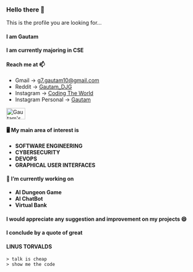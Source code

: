### Hello there 👋
This is the profile you are looking for...

#### I am **Gautam**

#### I am currently majoring in CSE

#### Reach me at 📫
- Gmail -> g7.gautam10@gmail.com
- Reddit -> <a href="https://www.reddit.com/user/Gautam_DJG/"> Gautam_DJG </a>
- Instagram -> <a href="https://instagram.com/coding_the_world"> Coding The World </a>
- Instagram Personal -> <a href="https://instagram.com/gautam.b10"> Gautam </a>

<a href="https://dev.to/magnificio777"> <img src="https://d2fltix0v2e0sb.cloudfront.net/dev-badge.svg" alt="Gautam's DEV Profile" height="30" width="50"> </a>

#### 🖥️ My main area of interest is 

- **SOFTWARE ENGINEERING**
- **CYBERSECURITY**
- **DEVOPS**
- **GRAPHICAL USER INTERFACES**

#### 🔭 I’m currently working on 
- **AI Dungeon Game**
- **AI ChatBot**
- **Virtual Bank**

#### I would appreciate any suggestion and improvement on my projects 😄

#### I conclude by a quote of great 
#### LINUS TORVALDS
    > talk is cheap
    > show me the code
    

    
<!--
**gautam7-github/gautam7-github** is a ✨ _special_ ✨ repository because its `README.md` (this file) appears on your GitHub profile.

Here are some ideas to get you started:

- 🔭 I’m currently working on ...
- 🌱 I’m currently learning ...
- 👯 I’m looking to collaborate on ...
- 🤔 I’m looking for help with ...
- 💬 Ask me about ...
- 📫 How to reach me: ...
- 😄 Pronouns: ...
- ⚡ Fun fact: ...
-->
